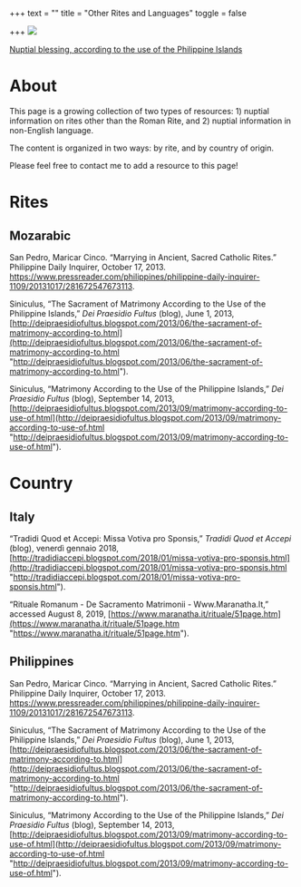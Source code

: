+++
text = ""
title = "Other Rites and Languages"
toggle = false

+++
![](/uploads/_DSC0373.JPG)

[Nuptial blessing, according to the use of the Philippine Islands](http://deipraesidiofultus.blogspot.com/2013/09/matrimony-according-to-use-of.html)

# About 

This page is a growing collection of two types of resources: 1) nuptial information on rites other than the Roman Rite, and 2) nuptial information in non-English language. 

The content is organized in two ways: by rite, and by country of origin. 

Please feel free to contact me to add a resource to this page! 

# Rites

## Mozarabic

San Pedro, Maricar Cinco. “Marrying in Ancient, Sacred Catholic Rites.” Philippine Daily Inquirer, October 17, 2013. https://www.pressreader.com/philippines/philippine-daily-inquirer-1109/20131017/281672547673113.

Siniculus, “The Sacrament of Matrimony According to the Use of the Philippine Islands,” _Dei Praesidio Fultus_ (blog), June 1, 2013, [http://deipraesidiofultus.blogspot.com/2013/06/the-sacrament-of-matrimony-according-to.html](http://deipraesidiofultus.blogspot.com/2013/06/the-sacrament-of-matrimony-according-to.html "http://deipraesidiofultus.blogspot.com/2013/06/the-sacrament-of-matrimony-according-to.html").

Siniculus, “Matrimony According to the Use of the Philippine Islands,” _Dei Praesidio Fultus_ (blog), September 14, 2013, [http://deipraesidiofultus.blogspot.com/2013/09/matrimony-according-to-use-of.html](http://deipraesidiofultus.blogspot.com/2013/09/matrimony-according-to-use-of.html "http://deipraesidiofultus.blogspot.com/2013/09/matrimony-according-to-use-of.html").

# Country

## Italy 

“Tradidi Quod et Accepi: Missa Votiva pro Sponsis,” _Tradidi Quod et Accepi_ (blog), venerdì gennaio 2018, [http://tradidiaccepi.blogspot.com/2018/01/missa-votiva-pro-sponsis.html](http://tradidiaccepi.blogspot.com/2018/01/missa-votiva-pro-sponsis.html "http://tradidiaccepi.blogspot.com/2018/01/missa-votiva-pro-sponsis.html").

“Rituale Romanum - De Sacramento Matrimonii - Www.Maranatha.It,” accessed August 8, 2019, [https://www.maranatha.it/rituale/51page.htm](https://www.maranatha.it/rituale/51page.htm "https://www.maranatha.it/rituale/51page.htm").

## Philippines 

San Pedro, Maricar Cinco. “Marrying in Ancient, Sacred Catholic Rites.” Philippine Daily Inquirer, October 17, 2013. https://www.pressreader.com/philippines/philippine-daily-inquirer-1109/20131017/281672547673113.

Siniculus, “The Sacrament of Matrimony According to the Use of the Philippine Islands,” _Dei Praesidio Fultus_ (blog), June 1, 2013, [http://deipraesidiofultus.blogspot.com/2013/06/the-sacrament-of-matrimony-according-to.html](http://deipraesidiofultus.blogspot.com/2013/06/the-sacrament-of-matrimony-according-to.html "http://deipraesidiofultus.blogspot.com/2013/06/the-sacrament-of-matrimony-according-to.html").

Siniculus, “Matrimony According to the Use of the Philippine Islands,” _Dei Praesidio Fultus_ (blog), September 14, 2013, [http://deipraesidiofultus.blogspot.com/2013/09/matrimony-according-to-use-of.html](http://deipraesidiofultus.blogspot.com/2013/09/matrimony-according-to-use-of.html "http://deipraesidiofultus.blogspot.com/2013/09/matrimony-according-to-use-of.html").
